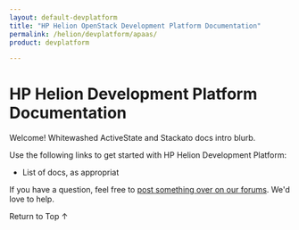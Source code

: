 ```yaml
---
layout: default-devplatform
title: "HP Helion OpenStack Development Platform Documentation"
permalink: /helion/devplatform/apaas/
product: devplatform

---
```

<!--UNDER REVISION-->
# HP Helion Development Platform Documentation

Welcome! Whitewashed ActiveState and Stackato docs intro blurb.  

Use the following links to get started with HP Helion Development Platform:

* List of docs, as appropriat

If you have a question, feel free to [post something over on our forums](https://connect.hpcloud.com/). We'd love to help.



<a href="#top" style="padding:14px 0px 14px 0px; text-decoration: none;"> Return to Top &#8593; </a>

